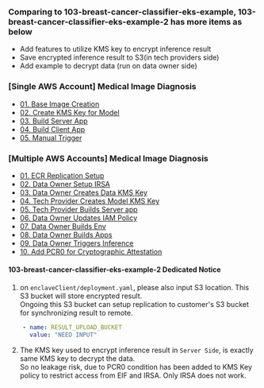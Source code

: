 ### Comparing to 103-breast-cancer-classifier-eks-example, 103-breast-cancer-classifier-eks-example-2 has more items as below

- Add features to utilize KMS key to encrypt inference result
- Save encrypted inference result to S3(in tech providers side)
- Add example to decrypt data (run on data owner side)

### [Single AWS Account] Medical Image Diagnosis

- [01. Base Image Creation](/readmes/04_single_aws_account_medical_image_diagnosis/01_build_base_image.md)
- [02. Create KMS Key for Model](/readmes/04_single_aws_account_medical_image_diagnosis/02_create_model_kms.md)
- [03. Build Server App](/readmes/04_single_aws_account_medical_image_diagnosis/03_build_server_app.md)
- [04. Build Client App](/readmes/04_single_aws_account_medical_image_diagnosis/04_build_client_app.md)
- [05. Manual Trigger](/readmes/04_single_aws_account_medical_image_diagnosis/05_manual_trigger.md)

### [Multiple AWS Accounts] Medical Image Diagnosis

- [01. ECR Replication Setup](/readmes/05_multiple_aws_account_medical_image_diagnosis/01_ecr_replication.md)
- [02. Data Owner Setup IRSA](/readmes/05_multiple_aws_account_medical_image_diagnosis/02_data_owner_create_irsa.md)
- [03. Data Owner Creates Data KMS Key](/readmes/05_multiple_aws_account_medical_image_diagnosis/03_data_owner_create_data_kms_key.md)
- [04. Tech Provider Creates Model KMS Key](/readmes/05_multiple_aws_account_medical_image_diagnosis/04_tech_provider_create_model_kms_key.md)
- [05. Tech Provider Builds Server app](/readmes/05_multiple_aws_account_medical_image_diagnosis/05_tech_provider_create_server_app_image.md)
- [06. Data Owner Updates IAM Policy](/readmes/05_multiple_aws_account_medical_image_diagnosis/06_data_owner_update_iam_policy.md)
- [07. Data Owner Builds Env](/readmes/05_multiple_aws_account_medical_image_diagnosis/07_data_owner_build_env.md)
- [08. Data Owner Builds Apps](/readmes/05_multiple_aws_account_medical_image_diagnosis/08_data_owner_build_apps.md)
- [09. Data Owner Triggers Inference](/readmes/05_multiple_aws_account_medical_image_diagnosis/09_data_owner_inference.md)
- [10. Add PCR0 for Cryptographic Attestation](/readmes/05_multiple_aws_account_medical_image_diagnosis/10_add_pcr0_for_cryptographic_attestation.md)

#### 103-breast-cancer-classifier-eks-example-2 Dedicated Notice

1. on `enclaveClient/deployment.yaml`, please also input S3 location. This S3 bucket will store encrypted result.<br/>
   Ongoing this S3 bucket can setup replication to customer's S3 bucket for synchronizing result to remote.

```yaml
    - name: RESULT_UPLOAD_BUCKET
      value: "NEED INPUT"
```

2. The KMS key used to encrypt inference result in `Server Side`, is exactly same KMS key to decrypt the data. <br/>
   So no leakage risk, due to PCR0 condition has been added to KMS Key policy to restrict access from EIF and IRSA. Only
   IRSA does not work.